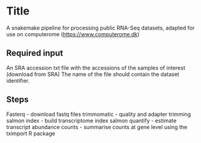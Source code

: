 # Title

A snakemake pipeline for processing public RNA-Seq datasets, adapted for use on computerome (https://www.computerome.dk)

## Required input

An SRA accession txt file with the accessions of the samples of interest (download from SRA)
The name of the file should contain the dataset identifier. 

## Steps

Fasterq - download fastq files
trimmomatic - quality and adapter trimming
salmon index - build transcriptome index 
salmon quantify - estimate transcript abundance
counts - summarise counts at gene level using the tximport R package 



